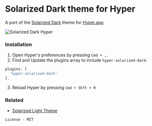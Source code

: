 # Solarized Dark theme for Hyper

A port of the [Solarized Dark](http://ethanschoonover.com/solarized) theme for [Hyper.app](https://hyper.is)

![Solarized Dark Hyper](https://www.dropbox.com/s/mkwkek1mmwupght/hyperterm-solarized-dark.png?raw=1)

### Installation
1. Open Hyper's preferences by pressing `Cmd + ,`.
2. Find and Update the plugins array to include `hyper-solarized-dark`:  

  ```js
  plugins: [  
    'hyper-solarized-dark'  
  ],
  ```

3. Reload Hyper by pressing `Cmd + Shft + R`


### Related
- [Solarized Light Theme](https://github.com/Ghosh/hyper-solarized-light)

```
License - MIT
```
